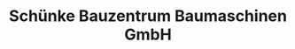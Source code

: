 ---
title: "Schünke Bauzentrum Baumaschinen GmbH"
url: /singen-hohentwiel/schuenke-bauzentrum-baumaschinen-gmbh/
shop: Baustoffe
---